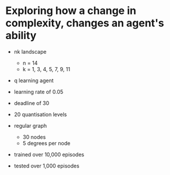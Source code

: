 # Exploring how a change in complexity, changes an agent's ability

- nk landscape
    * n = 14
    * k = 1, 3, 4, 5, 7, 9, 11

- q learning agent
- learning rate of 0.05
- deadline of 30
- 20 quantisation levels
- regular graph
    * 30 nodes
    * 5 degrees per node
- trained over 10,000 episodes
- tested over 1,000 episodes
